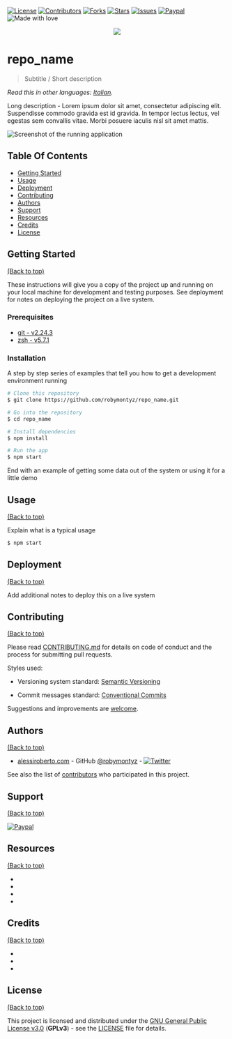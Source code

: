 <!--
*** To avoid retyping too much info. Do a search and replace for the following:
*** github_username, repo_name, twitter_handle, email, project_title, project_description
-->

[![License](https://img.shields.io/github/license/robymontyz/repo_name?style=for-the-badge)](./LICENSE)
[![Contributors](https://img.shields.io/github/contributors/robymontyz/repo_name?style=for-the-badge)](https://github.com/robymontyz/repo_name/graphs/contributors)
[![Forks](https://img.shields.io/github/forks/robymontyz/repo_name?style=for-the-badge)](https://github.com/robymontyz/repo_name/network/members)
[![Stars](https://img.shields.io/github/stars/robymontyz/repo_name?style=for-the-badge)](https://github.com/robymontyz/repo_name/stargazers)
[![Issues](https://img.shields.io/github/issues/robymontyz/repo_name?style=for-the-badge)](https://github.com/robymontyz/repo_name/issues)
[![Paypal](https://img.shields.io/badge/-Donate-blue?style=for-the-badge&logo=paypal)](paypal.me/robymontyz)
![Made with love](https://img.shields.io/badge/made_with-❤-ff69b4?style=for-the-badge)

<p align="center">
  <img src="./assets/logo.png">
</p>

# repo_name

> Subtitle / Short description

*Read this in other languages: [Italian](./README.it.md).*

Long description - Lorem ipsum dolor sit amet, consectetur adipiscing elit. Suspendisse commodo gravida est id gravida. In tempor lectus lectus, vel egestas sem convallis vitae. Morbi posuere iaculis nisl sit amet mattis.

![Screenshot of the running application](./assets/running.png)

## Table Of Contents

- [Getting Started](#getting-started)
- [Usage](#usage)
- [Deployment](#deployment)
- [Contributing](#contributing)
- [Authors](#authors)
- [Support](#support)
- [Resources](#resources)
- [Credits](#credits)
- [License](#license)


## Getting Started

[(Back to top)](#table-of-contents)

These instructions will give you a copy of the project up and running on
your local machine for development and testing purposes. See deployment
for notes on deploying the project on a live system.

### Prerequisites

- [git - v2.24.3](https://git-scm.com)
- [zsh - v5.7.1](https://www.zsh.org)

### Installation

A step by step series of examples that tell you how to get a development
environment running

```bash
# Clone this repository
$ git clone https://github.com/robymontyz/repo_name.git

# Go into the repository
$ cd repo_name

# Install dependencies
$ npm install

# Run the app
$ npm start
```

End with an example of getting some data out of the system or using it
for a little demo

## Usage

[(Back to top)](#table-of-contents)

Explain what is a typical usage

```bash
$ npm start
```

## Deployment

[(Back to top)](#table-of-contents)

Add additional notes to deploy this on a live system

## Contributing

[(Back to top)](#table-of-contents)

Please read [CONTRIBUTING.md](./CONTRIBUTING.md) for details on code
of conduct and the process for submitting pull requests.

Styles used:

- Versioning system standard: [Semantic Versioning](http://semver.org/)

- Commit messages standard: [Conventional Commits](https://www.conventionalcommits.org/en/v1.0.0/)

Suggestions and improvements are [welcome](../../issues).

## Authors

[(Back to top)](#table-of-contents)

- [alessiroberto.com](https://www.alessiroberto.com) - GitHub [@robymontyz](https://github.com/robymontyz) - [![Twitter](https://img.shields.io/twitter/follow/robymontyz?label=%40robymontyz&style=social)](https://twitter.com/robymontyz)

See also the list of [contributors](./contributors.md) who participated in this project.

## Support

[(Back to top)](#table-of-contents)

[![Paypal](https://img.shields.io/badge/-Donate-blue?style=for-the-badge&logo=paypal)](paypal.me/robymontyz)

## Resources

[(Back to top)](#table-of-contents)

- []()
- []()
- []()
- []()

## Credits

[(Back to top)](#table-of-contents)

- []()
- []()
- []()

## License

[(Back to top)](#table-of-contents)

This project is licensed and distributed under the [GNU General Public License v3.0](https://www.gnu.org/licenses/gpl.html) (**GPLv3**) - see the [LICENSE](./LICENSE) file for details.
